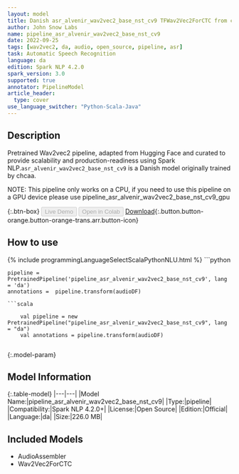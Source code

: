```yaml
---
layout: model
title: Danish asr_alvenir_wav2vec2_base_nst_cv9 TFWav2Vec2ForCTC from chcaa
author: John Snow Labs
name: pipeline_asr_alvenir_wav2vec2_base_nst_cv9
date: 2022-09-25
tags: [wav2vec2, da, audio, open_source, pipeline, asr]
task: Automatic Speech Recognition
language: da
edition: Spark NLP 4.2.0
spark_version: 3.0
supported: true
annotator: PipelineModel
article_header:
  type: cover
use_language_switcher: "Python-Scala-Java"
---
```


## Description

Pretrained Wav2vec2  pipeline, adapted from Hugging Face and curated to provide scalability and production-readiness using Spark NLP.`asr_alvenir_wav2vec2_base_nst_cv9` is a Danish model originally trained by chcaa.

NOTE: This pipeline only works on a CPU, if you need to use this pipeline on a GPU device please use pipeline_asr_alvenir_wav2vec2_base_nst_cv9_gpu

{:.btn-box}
<button class="button button-orange" disabled>Live Demo</button>
<button class="button button-orange" disabled>Open in Colab</button>
[Download](https://s3.amazonaws.com/auxdata.johnsnowlabs.com/public/models/pipeline_asr_alvenir_wav2vec2_base_nst_cv9_da_4.2.0_3.0_1664104731248.zip){:.button.button-orange.button-orange-trans.arr.button-icon}

## How to use



<div class="tabs-box" markdown="1">
{% include programmingLanguageSelectScalaPythonNLU.html %}
```python

    pipeline = PretrainedPipeline('pipeline_asr_alvenir_wav2vec2_base_nst_cv9', lang = 'da')
    annotations =  pipeline.transform(audioDF)
    
```
```scala

    val pipeline = new PretrainedPipeline("pipeline_asr_alvenir_wav2vec2_base_nst_cv9", lang = "da")
    val annotations = pipeline.transform(audioDF)
    
```
</div>

{:.model-param}
## Model Information

{:.table-model}
|---|---|
|Model Name:|pipeline_asr_alvenir_wav2vec2_base_nst_cv9|
|Type:|pipeline|
|Compatibility:|Spark NLP 4.2.0+|
|License:|Open Source|
|Edition:|Official|
|Language:|da|
|Size:|226.0 MB|

## Included Models

- AudioAssembler
- Wav2Vec2ForCTC